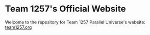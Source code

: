 # Team 1257's Official Website
Welcome to the repository for  Team 1257 Parallel Universe's website: [team1257.org](http://team1257.org/)
